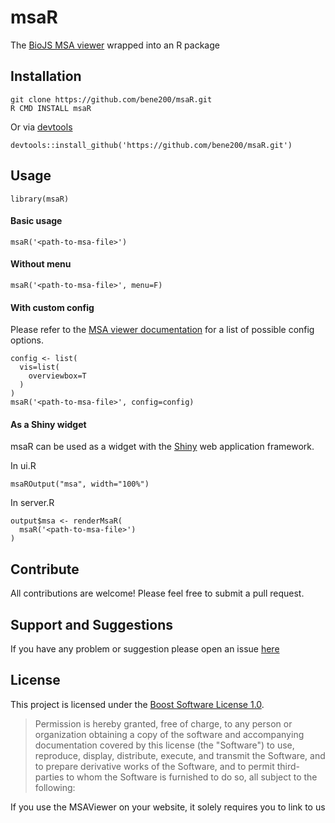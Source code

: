# msaR
The [BioJS MSA viewer](https://github.com/wilzbach/msa) wrapped into an R package
## Installation
```
git clone https://github.com/bene200/msaR.git
R CMD INSTALL msaR
```
Or via [devtools](https://github.com/hadley/devtools)
```
devtools::install_github('https://github.com/bene200/msaR.git')
```
## Usage
```{r}
library(msaR)
```
#### Basic usage
```{r}
msaR('<path-to-msa-file>')
```
#### Without menu
```{r}
msaR('<path-to-msa-file>', menu=F)
```
#### With custom config
Please refer to the [MSA viewer documentation](https://github.com/wilzbach/msa) for a list of possible config options.
```{r}
config <- list(
  vis=list(
    overviewbox=T
  )
)
msaR('<path-to-msa-file>', config=config)
```
#### As a Shiny widget
msaR can be used as a widget with the [Shiny](http://shiny.rstudio.com/) web application framework.

In ui.R
```{r}
msaROutput("msa", width="100%")
```

In server.R
```{r}
output$msa <- renderMsaR(
  msaR('<path-to-msa-file>')
)
```
## Contribute
All contributions are welcome! Please feel free to submit a pull request.
## Support and Suggestions
If you have any problem or suggestion please open an issue [here](https://github.com/bene200/msaR/issues)

License
-------

This project is licensed under the [Boost Software License 1.0](https://github.com/wilzbach/msa/blob/master/LICENSE).

> Permission is hereby granted, free of charge, to any person or organization
> obtaining a copy of the software and accompanying documentation covered by
> this license (the "Software") to use, reproduce, display, distribute,
> execute, and transmit the Software, and to prepare derivative works of the
> Software, and to permit third-parties to whom the Software is furnished to
> do so, all subject to the following:

If you use the MSAViewer on your website, it solely requires you to link to us
